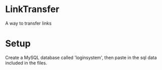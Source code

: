 # LinkTransfer
A way to transfer links
# Setup
Create a MySQL database called 'loginsystem', then paste in the sql data included in the files.
